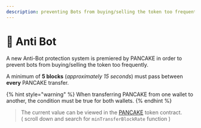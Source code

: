 ```yaml
---
description: preventing Bots from buying/selling the token too frequently
---
```


# 🤖 Anti Bot

A new Anti-Bot protection system is premiered by PANCAKE in order to prevent bots from buying/selling the token too frequently.

A minimum of **5 blocks** \(_approximately 15 seconds_\) must pass between **every** PANCAKE transfer. 

{% hint style="warning" %}
When transferring PANCAKE from one wallet to another,  the condition must be true for both wallets.
{% endhint %}

> The current value can be viewed in the [PANCAKE](https://testnet.bscscan.com/address/0x291999fd2120e4bddb3cf834180a15552677d6fd#readContract) token contract.  
> \( scroll down and search for `minTransferBlockRate` function \)

